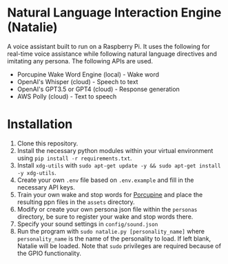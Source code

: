 # Natural Language Interaction Engine (Natalie)
A voice assistant built to run on a Raspberry Pi. It uses the following for real-time voice assistance while following natural language directives and imitating any persona. The following APIs are used.

- Porcupine Wake Word Engine (local) - Wake word 
- OpenAI's Whisper (cloud) - Speech to text
- OpenAI's GPT3.5 or GPT4 (cloud) - Response generation
- AWS Polly (cloud) - Text to speech

# Installation
1. Clone this repository.
2. Install the necessary python modules within your virtual environment using `pip install -r requirements.txt`.
3. Install `xdg-utils` with `sudo apt-get update -y && sudo apt-get install -y xdg-utils`.
4. Create your own `.env` file based on `.env.example` and fill in the necessary API keys.
5. Train your own wake and stop words for [Porcupine](https://console.picovoice.ai/) and place the resulting ppn files in the `assets` directory.
6. Modify or create your own persona json file within the `personas` directory, be sure to register your wake and stop words there.
7. Specify your sound settings in `config/sound.json`
8. Run the program with `sudo natalie.py [personality_name]` where `personality_name` is the name of the personality to load. If left blank, Natalie will be loaded. Note that `sudo` privileges are required because of the GPIO functionality.
